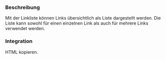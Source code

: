 ### Beschreibung
Mit der Linkliste können Links übersichtlich als Liste dargestellt werden. Die Liste kann sowohl für einen einzelnen Link als auch für mehrere Links verwendet werden. 


### Integration

HTML kopieren.
